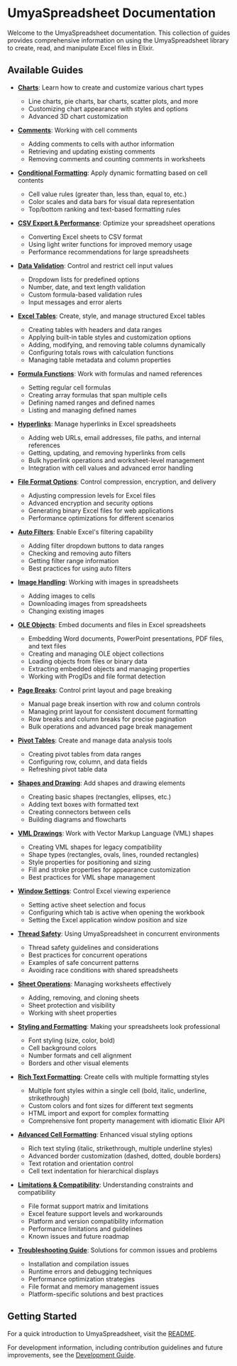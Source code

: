 # UmyaSpreadsheet Documentation

Welcome to the UmyaSpreadsheet documentation. This collection of guides provides comprehensive information on using the UmyaSpreadsheet library to create, read, and manipulate Excel files in Elixir.

## Available Guides

- [**Charts**](charts.html): Learn how to create and customize various chart types

  - Line charts, pie charts, bar charts, scatter plots, and more
  - Customizing chart appearance with styles and options
  - Advanced 3D chart customization

- [**Comments**](comments.html): Working with cell comments

  - Adding comments to cells with author information
  - Retrieving and updating existing comments
  - Removing comments and counting comments in worksheets

- [**Conditional Formatting**](conditional_formatting.html): Apply dynamic formatting based on cell contents

  - Cell value rules (greater than, less than, equal to, etc.)
  - Color scales and data bars for visual data representation
  - Top/bottom ranking and text-based formatting rules

- [**CSV Export & Performance**](csv_export_and_performance.html): Optimize your spreadsheet operations

  - Converting Excel sheets to CSV format
  - Using light writer functions for improved memory usage
  - Performance recommendations for large spreadsheets

- [**Data Validation**](data_validation.html): Control and restrict cell input values

  - Dropdown lists for predefined options
  - Number, date, and text length validation
  - Custom formula-based validation rules
  - Input messages and error alerts

- [**Excel Tables**](excel_tables.html): Create, style, and manage structured Excel tables

  - Creating tables with headers and data ranges
  - Applying built-in table styles and customization options
  - Adding, modifying, and removing table columns dynamically
  - Configuring totals rows with calculation functions
  - Managing table metadata and column properties

- [**Formula Functions**](formula_functions.html): Work with formulas and named references

  - Setting regular cell formulas
  - Creating array formulas that span multiple cells
  - Defining named ranges and defined names
  - Listing and managing defined names

- [**Hyperlinks**](hyperlinks.html): Manage hyperlinks in Excel spreadsheets

  - Adding web URLs, email addresses, file paths, and internal references
  - Getting, updating, and removing hyperlinks from cells
  - Bulk hyperlink operations and worksheet-level management
  - Integration with cell values and advanced error handling

- [**File Format Options**](file_format_options.html): Control compression, encryption, and delivery

  - Adjusting compression levels for Excel files
  - Advanced encryption and security options
  - Generating binary Excel files for web applications
  - Performance optimizations for different scenarios

- [**Auto Filters**](auto_filters.html): Enable Excel's filtering capability

  - Adding filter dropdown buttons to data ranges
  - Checking and removing auto filters
  - Getting filter range information
  - Best practices for using auto filters

- [**Image Handling**](image_handling.html): Working with images in spreadsheets

  - Adding images to cells
  - Downloading images from spreadsheets
  - Changing existing images

- [**OLE Objects**](ole_objects.html): Embed documents and files in Excel spreadsheets

  - Embedding Word documents, PowerPoint presentations, PDF files, and text files
  - Creating and managing OLE object collections
  - Loading objects from files or binary data
  - Extracting embedded objects and managing properties
  - Working with ProgIDs and file format detection

- [**Page Breaks**](page_breaks.html): Control print layout and page breaking

  - Manual page break insertion with row and column controls
  - Managing print layout for consistent document formatting
  - Row breaks and column breaks for precise pagination
  - Bulk operations and advanced page break management

- [**Pivot Tables**](pivot_tables.html): Create and manage data analysis tools

  - Creating pivot tables from data ranges
  - Configuring row, column, and data fields
  - Refreshing pivot table data

- [**Shapes and Drawing**](shapes_and_drawing.html): Add shapes and drawing elements

  - Creating basic shapes (rectangles, ellipses, etc.)
  - Adding text boxes with formatted text
  - Creating connectors between cells
  - Building diagrams and flowcharts

- [**VML Drawings**](vml_drawings.html): Work with Vector Markup Language (VML) shapes

  - Creating VML shapes for legacy compatibility
  - Shape types (rectangles, ovals, lines, rounded rectangles)
  - Style properties for positioning and sizing
  - Fill and stroke properties for appearance customization
  - Best practices for VML shape management

- [**Window Settings**](window_settings.html): Control Excel viewing experience

  - Setting active sheet selection and focus
  - Configuring which tab is active when opening the workbook
  - Setting the Excel application window position and size

- [**Thread Safety**](thread_safety.html): Using UmyaSpreadsheet in concurrent environments

  - Thread safety guidelines and considerations
  - Best practices for concurrent operations
  - Examples of safe concurrent patterns
  - Avoiding race conditions with shared spreadsheets

- [**Sheet Operations**](sheet_operations.html): Managing worksheets effectively

  - Adding, removing, and cloning sheets
  - Sheet protection and visibility
  - Working with sheet properties

- [**Styling and Formatting**](styling_and_formatting.html): Making your spreadsheets look professional
  - Font styling (size, color, bold)
  - Cell background colors
  - Number formats and cell alignment
  - Borders and other visual elements

- [**Rich Text Formatting**](rich_text.html): Create cells with multiple formatting styles

  - Multiple font styles within a single cell (bold, italic, underline, strikethrough)
  - Custom colors and font sizes for different text segments
  - HTML import and export for complex formatting
  - Comprehensive font property management with idiomatic Elixir API

- [**Advanced Cell Formatting**](advanced_cell_formatting.html): Enhanced visual styling options
  - Rich text styling (italic, strikethrough, multiple underline styles)
  - Advanced border customization (dashed, dotted, double borders)
  - Text rotation and orientation control
  - Cell text indentation for hierarchical displays

- [**Limitations & Compatibility**](limitations.html): Understanding constraints and compatibility
  - File format support matrix and limitations
  - Excel feature support levels and workarounds
  - Platform and version compatibility information
  - Performance limitations and guidelines
  - Known issues and future roadmap

- [**Troubleshooting Guide**](troubleshooting.html): Solutions for common issues and problems
  - Installation and compilation issues
  - Runtime errors and debugging techniques
  - Performance optimization strategies
  - File format and memory management issues
  - Platform-specific solutions and best practices

## Getting Started

For a quick introduction to UmyaSpreadsheet, visit the [README](../readme.html).

For development information, including contribution guidelines and future improvements,
see the [Development Guide](../DEVELOPMENT.html).

